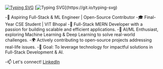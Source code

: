 
[![Typing SVG](https://readme-typing-svg.demolab.com?font=Fira+Code&duration=1&pause=1000&color=F78249&background=FF315400&repeat=false&width=250&lines=Myself+Gourav+Yadav+%2C)](https://git.io/typing-svg) [![Typing SVG](https://readme-typing-svg.demolab.com?font=Fira+Code&pause=1000&color=09D0F7&background=FF315400&width=435&lines=Hello+there+%F0%9F%91%8B+%2C;I+am+a+Full+stack+developer;and+a+AI%26ML+enthusiast;With+a+Passion+of+coding.)](https://git.io/typing-svg)

-🚀 Aspiring Full-Stack & ML Engineer | Open-Source Contributor
-🎓 Final-Year CSE Student | VIT Bhopal
-🔹 Full-Stack MERN Developer with a passion for building scalable and efficient applications.
-🤖 AI/ML Enthusiast, exploring Machine Learning & Deep Learning to solve real-world challenges.
-🌍 Actively contributing to open-source projects addressing real-life issues.
-🎯 Goal: To leverage technology for impactful solutions in Full-Stack Development & AI.

-📫 Let's connect! [LinkedIn](https://www.linkedin.com/in/gourav-yadavvit/)

<!---
Gauravdevlo/Gauravdevlo is a ✨ special ✨ repository because its `README.md` (this file) appears on your GitHub profile.
You can click the Preview link to take a look at your changes.
--->
